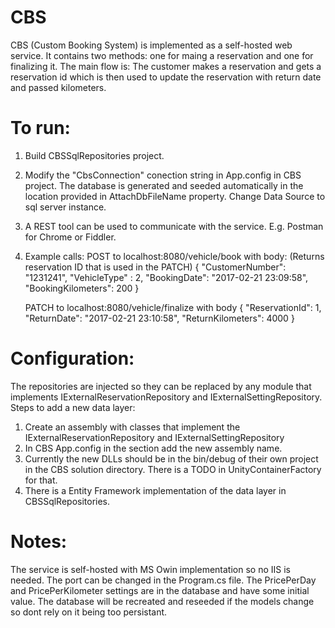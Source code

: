 # CBS
CBS (Custom Booking System) is implemented as a self-hosted web service.
It contains two methods: one for maing a reservation and one for finalizing it.
The main flow is: The customer makes a reservation and gets a reservation id which is then used to update the reservation with return date and passed kilometers.

# To run:
1. Build CBSSqlRepositories project.
2. Modify the "CbsConnection" conection string in App.config in CBS project. The database is generated and seeded automatically in the location provided in AttachDbFileName property. Change Data Source to sql server instance. 
3. A REST tool can be used to communicate with the service. E.g. Postman for Chrome or Fiddler. 
4. Example calls:
   POST to localhost:8080/vehicle/book with body: (Returns reservation ID that is used in the PATCH)
                            {
                              "CustomerNumber": "1231241",
                              "VehicleType" : 2,
                              "BookingDate": "2017-02-21 23:09:58",
                              "BookingKilometers": 200
                            }
                            
    PATCH to localhost:8080/vehicle/finalize with body 
                            {
                                "ReservationId": 1,
                                "ReturnDate": "2017-02-21 23:10:58",
                                "ReturnKilometers": 4000
                              }
                              
                             
# Configuration:
The repositories are injected so they can be replaced by any module that implements IExternalReservationRepository and IExternalSettingRepository.
Steps to add a new data layer:
1. Create an assembly with classes that implement the IExternalReservationRepository and IExternalSettingRepository
2. In CBS App.config in the <unity> section add the new assembly name.
3. Currently the new DLLs should be in the bin/debug of their own project in the CBS solution directory. There is a TODO in UnityContainerFactory for that.  
4. There is a Entity Framework implementation of the data layer in CBSSqlRepositories.

# Notes:
The service is self-hosted with MS Owin implementation so no IIS is needed. The port can be changed in the Program.cs file.
The PricePerDay and PricePerKilometer settings are in the database and have some initial value. 
The database will be recreated and reseeded if the models change so dont rely on it being too persistant. 
